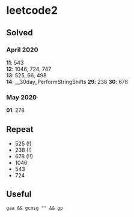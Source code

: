 # leetcode2

## Solved
### April 2020
**11**: 543  
**12**: 1046, 724, 747  
**13**: 525, 66, 498  
**14**: __30day_PerformStringShifts
**29**: 238
**30**: 678

### May 2020
**01**: 278

## Repeat
* 525 (!)
* 238 (!)
* 678 (!!)
* 1046
* 543
* 724

## Useful

``` gaa && gcmsg "" && gp ```